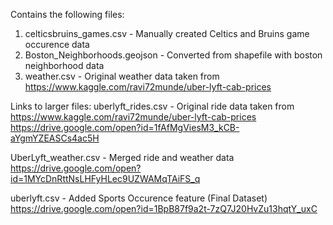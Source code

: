 Contains the following files:
  1. celticsbruins_games.csv - Manually created Celtics and Bruins game occurence data
  2. Boston_Neighborhoods.geojson - Converted from shapefile with boston neighborhood data
  3. weather.csv - Original weather data taken from https://www.kaggle.com/ravi72munde/uber-lyft-cab-prices

Links to larger files:
  uberlyft_rides.csv - Original ride data taken from https://www.kaggle.com/ravi72munde/uber-lyft-cab-prices
        https://drive.google.com/open?id=1fAfMgViesM3_kCB-aYgmYZEASCs4ac5H
    
  UberLyft_weather.csv - Merged ride and weather data
        https://drive.google.com/open?id=1MYcDnRttNsLHFyHLec9UZWAMqTAiFS_q
  
  uberlyft.csv - Added Sports Occurence feature (Final Dataset)
        https://drive.google.com/open?id=1BpB87f9a2t-7zQ7J20HvZu13hqtY_uxC
